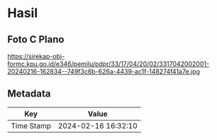 # Hasil

## Foto C Plano

https://sirekap-obj-formc.kpu.go.id/e346/pemilu/pdpr/33/17/04/20/02/3317042002001-20240216-162834--749f3c6b-626a-4439-ac1f-148274f41a7e.jpg


## Metadata

| Key        | Value               |
| ---------- | ------------------- |
| Time Stamp | 2024-02-16 16:32:10 |



